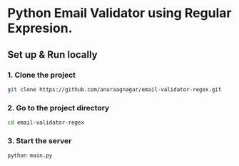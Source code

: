 # Python Email Validator using Regular Expresion.

## Set up & Run locally

### 1. Clone the project

```bash
git clone https://github.com/anuraagnagar/email-validator-regex.git
```

### 2. Go to the project directory

```bash
cd email-validator-regex
```

### 3. Start the server

```bash
python main.py
```

